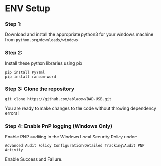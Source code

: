 # ENV Setup
### Step 1:
Download and install the appropriate python3 for your windows machine from `python.org/downloads/windows`
### Step 2:
Install these python libraries using pip

  ```
  pip install PyYaml
  pip install random-word
  ```
  
### Step 3: Clone the repository
  ```
  git clone https://github.com/abladow/BAD-USB.git
  ```

You are ready to make changes to the code without throwing dependency errors!

### Step 4: Enable PnP logging (Windows Only) 

Enable PNP auditing in the Windows Local Security Policy under:
```
Advanced Audit Policy Configuration\Detailed Tracking\Audit PNP Activity
```
Enable Success and Failure.
